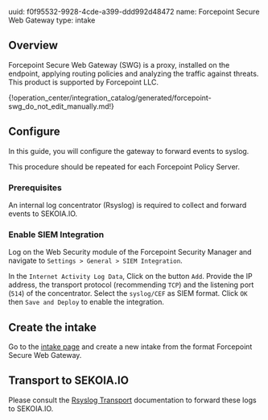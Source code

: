 uuid: f0f95532-9928-4cde-a399-ddd992d48472
name: Forcepoint Secure Web Gateway
type: intake

## Overview
Forcepoint Secure Web Gateway (SWG) is a proxy, installed on the endpoint, applying routing policies and analyzing the traffic against threats.
This product is supported by Forcepoint LLC.

{!operation_center/integration_catalog/generated/forcepoint-swg_do_not_edit_manually.md!}

## Configure

In this guide, you will configure the gateway to forward events to syslog.

This procedure should be repeated for each Forcepoint Policy Server.

### Prerequisites

An internal log concentrator (Rsyslog) is required to collect and forward events to SEKOIA.IO.

### Enable SIEM Integration

Log on the Web Security module of the Forcepoint Security Manager and navigate to `Settings > General > SIEM Integration`.

In the `Internet Activity Log Data`, Click on the button `Add`.
Provide the IP address, the transport protocol (recommending `TCP`) and the listening port (`514`) of the concentrator.
Select the `syslog/CEF` as SIEM format. Click `OK` then `Save and Deploy` to enable the integration.

## Create the intake

Go to the [intake page](https://app.sekoia.io/operations/intakes) and create a new intake from the format Forcepoint Secure Web Gateway.


## Transport to SEKOIA.IO

Please consult the [Rsyslog Transport](../../../data_collection/ingestion_methods/rsyslog/) documentation to forward these logs to SEKOIA.IO.
